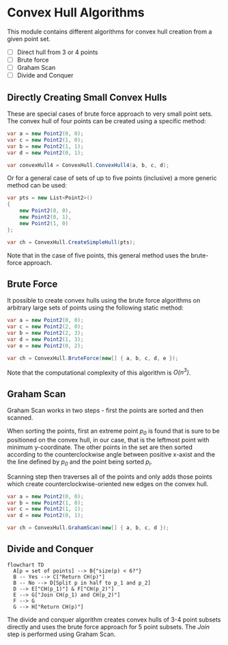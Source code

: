 # Convex Hull Algorithms

This module contains different algorithms for convex hull creation from a given point set.

- [ ] Direct hull from 3 or 4 points
- [ ] Brute force
- [ ] Graham Scan
- [ ] Divide and Conquer

## Directly Creating Small Convex Hulls

These are special cases of brute force approach to very small point sets. The convex hull of four points can be created using a specific method:

<!-- snippet: ConvexHull4 -->
```cs
var a = new Point2(0, 0);
var c = new Point2(1, 0);
var b = new Point2(1, 1);
var d = new Point2(0, 1);

var convexHull4 = ConvexHull.ConvexHull4(a, b, c, d);
```
<!-- endSnippet -->

Or for a general case of sets of up to five points (inclusive) a more generic method can be used:

<!-- snippet: SimpleConvexHull -->
```cs
var pts = new List<Point2>()
{
    new Point2(0, 0),
    new Point2(0, 1),
    new Point2(1, 0)
};

var ch = ConvexHull.CreateSimpleHull(pts);
```
<!-- endSnippet -->

Note that in the case of five points, this general method uses the brute-force approach.

## Brute Force

 It possible to create convex hulls using the brute force algorithms on arbitrary large sets of points using the following static method:
 
<!-- snippet: BruteForceConvexHull -->
```cs
var a = new Point2(0, 0);
var c = new Point2(2, 0);
var b = new Point2(2, 3);
var d = new Point2(1, 3);
var e = new Point2(0, 2);

var ch = ConvexHull.BruteForce(new[] { a, b, c, d, e });
```
<!-- endSnippet -->

Note that the computational complexity of this algorithm is _O(n<sup>3</sup>)_.

## Graham Scan

Graham Scan works in two steps - first the points are sorted and then scanned.

When sorting the points, first an extreme point _p<sub>0</sub>_ is found that is sure to be positioned on the convex hull, in our case, that is the leftmost point with minimum y-coordinate. The other points in the set are then sorted according to the counterclockwise angle between positive x-axist and the the line defined by _p<sub>0</sub>_ and the point being sorted _p<sub>i</sub>_.

Scanning step then traverses all of the points and only adds those points which create counterclockwise-oriented new edges on the convex hull.

<!-- snippet: GrahamScanConvexHull -->
```cs
var a = new Point2(0, 0);
var b = new Point2(1, 0);
var c = new Point2(1, 1);
var d = new Point2(0, 1);

var ch = ConvexHull.GrahamScan(new[] { a, b, c, d });
```
<!-- endSnippet -->

## Divide and Conquer

```mermaid
flowchart TD
  A[p = set of points] --> B{"size(p) < 6?"}
  B -- Yes --> C["Return CH(p)"]
  B -- No --> D[Split p in half to p_1 and p_2]
  D --> E["CH(p_1)"] & F["CH(p_2)"]
  E --> G["Join CH(p_1) and CH(p_2)"]
  F --> G
  G --> H["Return CH(p)"]
```

The divide and conquer algorithm creates convex hulls of 3-4 point subsets directly and uses the brute force approach for 5 point subsets. The _Join_ step is performed using Graham Scan.
